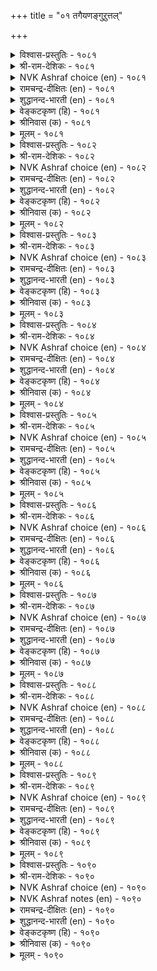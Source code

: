+++
title = "०१ तगैयणङ्गुऱुत्तल्"

+++

<details><summary>विश्वास-प्रस्तुतिः - १०८१</summary>

अणङ्गुगॊल् आय्मयिल् कॊल्लो कऩङ्गुऴै  
मादर्गॊल् मालुम् ऎऩ् नॆञ्जु। १०८१  
</details>

<details><summary>श्री-राम-देशिकः - १०८१</summary>

रम्यकेशवती चेयं मयूरी किमु देवता ।  
अथवा मानुषीत्येवं प्राप्नोति मे मनः ॥ १०८१॥
</details>

<details><summary>NVK Ashraf choice (en) - १०८१</summary>

१०८१  
"A goddess, a rare peahen or a woman  
Decked with jewels?" My heart is amazed! *  
(P.S. Sundaram)  
</details>

<details><summary>रामचन्द्र-दीक्षितः (en) - १०८१</summary>

1081 aṇaṅkukol āymayil kollō kaṉaṅkuḻai  
mātarkol mālumeṉ neñcu.

1081\. Is this a goddess fair? Or is it a rare peacock? Or, is it a mortal with heavy ear-rings? My mind is perplexed in the extreme.  
</details>

<details><summary>शुद्धानन्द-भारती (en) - १०८१</summary>

1\. அணங்குகொல் ஆய்மயில் கொல்லோ கனங்குழை  
மாதர்கொல் மாலும்என் நெஞ்சு.  
Is it an angel? A fair peacock  
Or jewelled belle? To my mind a shock!        1081  
</details>

<details><summary>वेङ्कटकृष्ण (हि) - १०८१</summary>

1081
क्या यह है देवांगना, या सुविशेष मयूर ।  
या नारी कुंड़ल-सजी, मन है भ्रम में चूर ॥
</details>

<details><summary>श्रीनिवास (क) - १०८१</summary>

1081. (इवळु) देवकन्निकॆयो, आय्दुतन्द विशिष्टवाद नविलो, दट्टवाद केश राशियिन्द अलङ्करिसल्पट्ट मानव स्त्रीयो, (ऎन्दु) नन्न हृदयवु भ्रमितवागिदॆ.

</details>

<details><summary>मूलम् - १०८१</summary>

अणङ्गुगॊल् आय्मयिल् कॊल्लो कऩङ्गुऴै  
मादर्गॊल् मालुम् ऎऩ् नॆञ्जु। १०८१  
</details>

<details><summary>विश्वास-प्रस्तुतिः - १०८२</summary>

नोक्किऩाळ् नोक्कॆदिर् नोक्कुदल् ताक्कणङ्गु  
ताऩैक्कॊण् डऩ्ऩ तुडैत्तु। १०८२  
</details>

<details><summary>श्री-राम-देशिकः - १०८२</summary>

मया दृष्टा रमणी यत्पुनर्मां च पश्यति ।  
सैन्येन सह मां योद्धुं कि प्रापदिति तद्वभौ ॥ १०८२॥
</details>

<details><summary>NVK Ashraf choice (en) - १०८२</summary>

१०८२  
She returns my look with looks that strike  
Like darts of an armed angel.  
(N.V.K. Ashraf), (K. Krishnaswamy & Vijaya Ramkumar)  
</details>

<details><summary>रामचन्द्र-दीक्षितः (en) - १०८२</summary>

1082 nōkkiṉāḷ nōkketir nōkkutal tākkaṇaṅku  
tāṉaikkoṇ ṭaṉṉatu uṭaittu.

1082\. The glance she returns for mine resembles that of a terrible goddess leading an army.  
</details>

<details><summary>शुद्धानन्द-भारती (en) - १०८२</summary>

2\. நோக்கினாள் நோக்கெதிர் நோக்குதல் தாக்கணங்கு  
தானைக்கொண் டன்னது உடைத்து.  
The counter glances of this belle  
Are armied dart of the Love-Angel.        1082  
</details>

<details><summary>वेङ्कटकृष्ण (हि) - १०८२</summary>

1082
दृष्टि मिलाना सुतनु का, होते दृष्टि-निपान ।  
हो कर खुद चँडी यथा, चढ़ आये दल साथ ॥
</details>

<details><summary>श्रीनिवास (क) - १०८२</summary>

1082. सौन्दर्यद राशियाद ई हॆण्णु नन्न नोटक्कॆ प्रतियागि बीरिद नोटवु-देवकन्निकॆयु आक्रमण नडॆसलु ताने सैन्यदॊन्दिगॆ ऎदुरागुत्तिरुवन्तॆ तोरुत्तिदॆ.

</details>

<details><summary>मूलम् - १०८२</summary>

नोक्किऩाळ् नोक्कॆदिर् नोक्कुदल् ताक्कणङ्गु  
ताऩैक्कॊण् डऩ्ऩ तुडैत्तु। १०८२  
</details>

<details><summary>विश्वास-प्रस्तुतिः - १०८३</summary>

पण्डऱियेऩ् कूऱ्ऱॆऩ् पदऩै इऩियऱिन्देऩ्  
पॆण्डगैयाल् पेरमर्क् कट्टु। १०८३  
</details>

<details><summary>श्री-राम-देशिकः - १०८३</summary>

अन्तको न मया पूर्व दृष्टः, पश्यामि संप्रति ।  
क्रूराक्षश्चाङ्गनारूपो जीवत्येष न संशयः ॥ १०८३॥
</details>

<details><summary>NVK Ashraf choice (en) - १०८३</summary>

१०८३  
I never knew yama before, but now I realize  
That it is feminine and has warring eyes. *  
(K. Kannan)  
</details>

<details><summary>रामचन्द्र-दीक्षितः (en) - १०८३</summary>

1083 paṇṭaṟiyēṉ kūṟṟueṉ pataṉai iṉiyaṟintēṉ  
peṇṭakaiyāl pēramark kaṭṭu.

1083\. The god of death I never knew. Now I behold him in the shape of this woman with battling eyes.  
</details>

<details><summary>शुद्धानन्द-भारती (en) - १०८३</summary>

3\. பண்டறியேன் கூறறென் பதனை இனியறிந்தேன்  
பெண்டகையால் பேரமர்க் கட்டு.  
Not known before - I spy Demise  
In woman's guise with battling eyes.        1083  
</details>

<details><summary>वेङ्कटकृष्ण (हि) - १०८३</summary>

1083
पहले देखा है नहीं, अब देखा यम कौन ।  
लडते विशाल नेत्रयुत, वह है स्त्री-गुण-भौन ॥
</details>

<details><summary>श्रीनिवास (क) - १०८३</summary>

1083. ई हिन्दॆ कालनन्नु कण्णु अरियॆनु. ईग कण्डु अरितॆनु; अदु हॆण्तनद सहायदिन्द होराट नडॆसुव कण्णुळ्ळदु ऎन्दु.

</details>

<details><summary>मूलम् - १०८३</summary>

पण्डऱियेऩ् कूऱ्ऱॆऩ् पदऩै इऩियऱिन्देऩ्  
पॆण्डगैयाल् पेरमर्क् कट्टु। १०८३  
</details>

<details><summary>विश्वास-प्रस्तुतिः - १०८४</summary>

कण्डार् उयिरुण्णुम् तोऱ्ऱत्ताल् पॆण्डगैप्  
पेदैक्कु अमर्त्तऩ कण्। १०८४  
</details>

<details><summary>श्री-राम-देशिकः - १०८४</summary>

नारीगुणसमेतायास्तस्यास्ते क्रूरचक्षुषी ।  
द्रष्टणां प्राणनाशार्थमुद्युक्ते तिष्ठतः सदा ॥ १०८४॥
</details>

<details><summary>NVK Ashraf choice (en) - १०८४</summary>

१०८४  
She may have that feminine grace  
But her look sucks life out of men who gaze. *  
(N.V.K. Ashraf), ( Shuddhananda Bharatiar)  
</details>

<details><summary>रामचन्द्र-दीक्षितः (en) - १०८४</summary>

1084 kaṇṭār uyiruṇṇum tōṟṟattāl peṇtakaip  
pētaikku amarttaṉa kaṇ.

1084\. The cruel eyes of this woman seem to devour the lives of those on whom they fall.  
</details>

<details><summary>शुद्धानन्द-भारती (en) - १०८४</summary>

4\. கண்டார் உயிருண்ணும் தோற்றத்தால் பெண்டகைப்  
பேதைக்கு அமர்த்தன கண்.  
This artless dame has darting eyes  
That drink the life of men who gaze.        1084  
</details>

<details><summary>वेङ्कटकृष्ण (हि) - १०८४</summary>

1084
मुग्धा इस स्त्री-रत्न के, दिखी दृगों की रीत ।  
खाते दर्शक-प्राण हैं, यों है गुण विपरीत ॥
</details>

<details><summary>श्रीनिवास (क) - १०८४</summary>

1084. हॆण्णिगॆ सहजवाद गुणदिन्द शोभिसुव ई बालॆय कण्णुगळु तम्मन्नु कण्डवर प्राणवन्ने हीरुवन्तॆ होराट नडॆसुत्तिवॆ.

</details>

<details><summary>मूलम् - १०८४</summary>

कण्डार् उयिरुण्णुम् तोऱ्ऱत्ताल् पॆण्डगैप्  
पेदैक्कु अमर्त्तऩ कण्। १०८४  
</details>

<details><summary>विश्वास-प्रस्तुतिः - १०८५</summary>

कूऱ्ऱमो कण्णो पिणैयो मडवरल्  
नोक्कमिम् मूऩ्ऱुम् उडैत्तु। १०८५  
</details>

<details><summary>श्री-राम-देशिकः - १०८५</summary>

किं वान्तकः किमु मृगी किन्तु स्यान्नेत्रमेव वा ।  
त्रयाणामपि सदृश्यं दृष्टयामस्यास्तु दृश्यते ॥ १०८५॥
</details>

<details><summary>NVK Ashraf choice (en) - १०८५</summary>

१०८५  
Is it death's dart, or eye's beams, or fawn's glance?  
Her look has all these three. *  
(G.U. Pope)  
</details>

<details><summary>रामचन्द्र-दीक्षितः (en) - १०८५</summary>

1085 kūṟṟamō kaṇṇō piṇaiyō maṭavaral  
nōkkamim mūṉṟum uṭaittu.

1085\. Oh, how the death-dealing antelope-eyes of the lady charm and puzzle me!  
</details>

<details><summary>शुद्धानन्द-भारती (en) - १०८५</summary>

5\. கூற்றமோ கண்ணோ பிணையோ மடவரல்  
நோக்கம்இம் மூன்றும் உடைத்து.  
Is it death, eye or doe? All three  
In winsome woman's look I see.        1085  
</details>

<details><summary>वेङ्कटकृष्ण (हि) - १०८५</summary>

1085
क्या यम है, या आँख है, या है मृगी सुरंग ।  
इस मुग्धा की दृष्टि में, है तीनों का ढंग ॥
</details>

<details><summary>श्रीनिवास (क) - १०८५</summary>

1085. कालनो, कण्णो, हरिणियो?- ई ऎळॆय हॆण्णिन नोटदल्लि ई मूरु भावगळू तुम्बिकॊण्डिवॆ.

</details>

<details><summary>मूलम् - १०८५</summary>

कूऱ्ऱमो कण्णो पिणैयो मडवरल्  
नोक्कमिम् मूऩ्ऱुम् उडैत्तु। १०८५  
</details>

<details><summary>विश्वास-प्रस्तुतिः - १०८६</summary>

कॊडुम्बुरुवम् कोडा मऱैप्पिऩ् नडुङ्गञर्  
सॆय्यल मऩ्इवळ् कण्। १०८६  
</details>

<details><summary>श्री-राम-देशिकः - १०८६</summary>

भ्ररस्यास्त्वार्जवं प्राप्य वक्रतां यदि मुञ्चति ।  
तस्यास्तदा दृष्टिपातं सा नूनं मयि वारयेत् ॥ १०८६॥
</details>

<details><summary>NVK Ashraf choice (en) - १०८६</summary>

१०८६  
It’s only when her callous eyebrows bend and veil her eyes  
That my heart’s flutters cease. *  
(K.R. Srinivasa Iyengar)  
</details>

<details><summary>रामचन्द्र-दीक्षितः (en) - १०८६</summary>

1086 koṭumpuruvam kōṭā maṟaippiṉ naṭuṅkañar  
ceyyala maṉivaḷ kaṇ.

1086\. Her cruel eyes, had they not been shaded by her brows, would have made me quail and shudder.  
</details>

<details><summary>शुद्धानन्द-भारती (en) - १०८६</summary>

6\. கொடும்புருவம் கோடா மறைப்பின் நடுங்கஞர்  
செய்யல மன்இவள் கண்.  
If cruel brows unbent, would screen  
Her eyes won't cause me trembling pain.        1086  
</details>

<details><summary>वेङ्कटकृष्ण (हि) - १०८६</summary>

1086
ऋजु हो टेढ़ी भृकुटियाँ, मना करें दे छाँह ।  
तो इसकी आँखें मुझे, हिला, न लेंगी आह ॥
</details>

<details><summary>श्रीनिवास (क) - १०८६</summary>

1086. ई ऎळॆवॆण्णिन कॊङ्कि बागिद हुब्बुगळु, कॊङ्कदॆ अवळ कण्णुगळन्नु, तन्न मरॆयल्लि अडगिसिकॊण्डरॆ, अवु ननगॆ नडुक हुट्टिसुवन्थ वेदनॆगॆ गुरि माडलारवु.

</details>

<details><summary>मूलम् - १०८६</summary>

कॊडुम्बुरुवम् कोडा मऱैप्पिऩ् नडुङ्गञर्  
सॆय्यल मऩ्इवळ् कण्। १०८६  
</details>

<details><summary>विश्वास-प्रस्तुतिः - १०८७</summary>

कडाअक् कळिऱ्ऱिऩ्मेऱ् कट्पडाम् मादर्  
पडाअ मुलैमेल् तुगिल्। १०८७  
</details>

<details><summary>श्री-राम-देशिकः - १०८७</summary>

प्रङ्गनाधनवक्षाजच्छादक पट्टवस्त्रकम् ।  
प्रत्तेभकायसञ्च्छन्नमुखवस्त्रसमं भवेत् ॥ १०८७॥
</details>

<details><summary>NVK Ashraf choice (en) - १०८७</summary>

१०८७  
Like the veil over the face of a rutting elephant  
Is the vest that veils her buxom breasts.  
( Shuddhananda Bharatiar), (N.V.K. Ashraf)  
</details>

<details><summary>रामचन्द्र-दीक्षितः (en) - १०८७</summary>

1087 kaṭāak kaḷiṟṟiṉmēl kaṭpaṭām mātar  
paṭāa mulaimēl tukil.

1087\. The garment over the ample swell of her bosom is like the cloth on the face of a wild elephant.  
</details>

<details><summary>शुद्धानन्द-भारती (en) - १०८७</summary>

7\. கடாஅக் களிற்றின்மேல் கட்படாம் மாதர்  
படாஅ முலைமேல் துகில்.  
Vest on the buxom breast of her  
Looks like rutting tusker's eye-cover.        1087  
</details>

<details><summary>वेङ्कटकृष्ण (हि) - १०८७</summary>

1087
अनत कुचों पर नारि के, पड़ा रहा जो पाट ।  
मद-गज के दृग ढ़ांकता, मुख-पट सम वह ठाट ॥
</details>

<details><summary>श्रीनिवास (क) - १०८७</summary>

1087. ई ऎळॆवॆण्णिन निमिरिनिन्त कठिण कुचगळ मेलॆ मरॆमाडिद वस्त्रवु मदिसिदानॆय मेलॆ हॊदॆसिद मुख वस्त्रवन्नु होलुत्तिदॆ.

</details>

<details><summary>मूलम् - १०८७</summary>

कडाअक् कळिऱ्ऱिऩ्मेऱ् कट्पडाम् मादर्  
पडाअ मुलैमेल् तुगिल्। १०८७  
</details>

<details><summary>विश्वास-प्रस्तुतिः - १०८८</summary>

ऒण्णुदऱ् कोऒ उडैन्ददे ञाट्पिऩुळ्  
नण्णारुम् उट्कुमॆऩ् पीडु। १०८८  
</details>

<details><summary>श्री-राम-देशिकः - १०८८</summary>

समरे शत्रुवित्रासहेतुभृतं बलं मम ।  
रमणीरम्यफालेन नृनमासीत् पराजितम् ॥ १०८८॥
</details>

<details><summary>NVK Ashraf choice (en) - १०८८</summary>

१०८८  
Ah, there goes all my might which foes dread in fight,  
When I face her brows beaming bright!  
(K. Krishnaswamy & Vijaya Ramkumar), (G.U. Pope)  
</details>

<details><summary>रामचन्द्र-दीक्षितः (en) - १०८८</summary>

1088 oṇṇutaṟ kōo uṭaintatē ñāṭpiṉuḷ  
naṇṇārum uṭkumeṉ pīṭu.

1088\. My might which has struck terror in the heart of the foe who has only heard of my prowess lies overthrown before her splendid face.  
</details>

<details><summary>शुद्धानन्द-भारती (en) - १०८८</summary>

8\. ஒண்ணுதற் கோஒ உடைந்ததே ஞாட்பினுள்  
நண்ணாரும் உட்கும்என் பீடு.  
Ah these fair brows shatter my might  
Feared by foemen yet to meet.        1088  
</details>

<details><summary>वेङ्कटकृष्ण (हि) - १०८८</summary>

1088
उज्जवल माथे से अहो, गयी शक्ति वह रीत ।  
भिड़े बिना रण-भूमि में, जिससे रिपु हों भीत ॥
</details>

<details><summary>श्रीनिवास (क) - १०८८</summary>

1088. युद्द कणदल्लि ऎदुराळिगळु केळि भय पडुवन्थ नन्न पराक्रमवु, इवळ प्रकाशमान कण्णुगळ दाळियिन्द सोलन्नु अनुभविसुत्तिदॆयल्ल!

</details>

<details><summary>मूलम् - १०८८</summary>

ऒण्णुदऱ् कोऒ उडैन्ददे ञाट्पिऩुळ्  
नण्णारुम् उट्कुमॆऩ् पीडु। १०८८  
</details>

<details><summary>विश्वास-प्रस्तुतिः - १०८९</summary>

पिणैयेर् मडनोक्कुम् नाणुम् उडैयाट्कु  
अणियॆवऩो एदिल तन्दु। १०८९  
</details>

<details><summary>श्री-राम-देशिकः - १०८९</summary>

हरिणीदृष्टिसदृशदृष्टया प्रकृतिलज्जया ।  
सहिताया रमण्यास्तु मण्डनैर्मण्डनं वृथा ॥ १०८९॥
</details>

<details><summary>NVK Ashraf choice (en) - १०८९</summary>

१०८९  
What use are jewels to a damsel  
Adorned with modesty and meek looks of a hind? *  
(W.H. Drew and J. Lazarus)  
</details>

<details><summary>रामचन्द्र-दीक्षितः (en) - १०८९</summary>

1089 piṇaiyēr maṭanōkkum nāṇum uṭaiyāṭku  
aṇiyavaṉō ētila tantu.

1089\. What need of ornament has this lady of modesty, adorned with the glances of an antelope?  
</details>

<details><summary>शुद्धानन्द-भारती (en) - १०८९</summary>

9\. பிணையேர் மடநோக்கும் நாணும் உடையாட்கு  
அணிஎவனோ ஏதில தந்து.  
Which jewel can add to her beauty  
With fawn-like looks and modesty?        1089  
</details>

<details><summary>वेङ्कटकृष्ण (हि) - १०८९</summary>

1089
सरल दृष्टि हरिणी सदृश, औ’ रखती जो लाज ।  
उसके हित गहने बना, पहनाना क्या काज ॥
</details>

<details><summary>श्रीनिवास (क) - १०८९</summary>

1089. हरिणवन्नु होलुव कण्णोटवू लज्जॆयू उळ्ळ इवळिगॆ (ई ऎळॆवॆण्णिगॆ) इतर आभरणगळिन्द अलङ्करिसलेकॆ?

</details>

<details><summary>मूलम् - १०८९</summary>

पिणैयेर् मडनोक्कुम् नाणुम् उडैयाट्कु  
अणियॆवऩो एदिल तन्दु। १०८९  
</details>

<details><summary>विश्वास-प्रस्तुतिः - १०९०</summary>

उण्डार्गण् अल्लदु अडुनऱाक् कामम्बोल्  
कण्डार् मगिऴ्सॆय्दल् इऩ्ऱु। १०९०  
</details>

<details><summary>श्री-राम-देशिकः - १०९०</summary>

कामो यथा स्वद्रष्टणां विषयोऽपि मुदावहः ।  
न तथा मदिरा, किन्तु मोदयेत् प्रायिनं परम् ॥ १०९०॥
</details>

<details><summary>NVK Ashraf choice (en) - १०९०</summary>

१०९०  
Wine delights only when imbibed,  
But never at mere look like love! *  
(V.V.S. Aiyar), (P.S. Sundaram)  
</details>

<details><summary>NVK Ashraf notes (en) - १०९०</summary>

१०९०. Compare with १२०१: “Love is sweeter than wine; its mere thought intoxicates” - (P.S. Sundaram) and with also १२८१: “To please with the thought and delight with the sight, belongs not to liquor but love” - (P.S. Sundaram)
</details>

<details><summary>रामचन्द्र-दीक्षितः (en) - १०९०</summary>

1090 uṇṭārkaṇ allatu aṭunaṟāk kāmampōl  
kaṇṭār makiḻceytal iṉṟu.

1090\. Wine intoxicates the person when only drunk but love inebriates the soul even by a mere look.  
</details>

<details><summary>शुद्धानन्द-भारती (en) - १०९०</summary>

10\. உண்டார்கண் அல்லது அடுநறாக் காமம்போல்  
கண்டார் மகிழ்செய்தல் இன்று.  
To the drunk alone is wine delight  
Nothing delights like love at sight.        1090  
</details>

<details><summary>वेङ्कटकृष्ण (हि) - १०९०</summary>

1090
हर्षक है केवल उसे, जो करता है पान ।  
दर्शक को हर्षक नहीं, मधु तो काम समान ॥
</details>

<details><summary>श्रीनिवास (क) - १०९०</summary>

1090. मद्यवु तन्नन्नु रुचि नोडिदवरिगल्लदॆ कामदन्तॆ कण्डवरिगॆल्ल मादकतॆयन्नु तरुवुदिल्ल.
</details>

<details><summary>मूलम् - १०९०</summary>

उण्डार्गण् अल्लदु अडुनऱाक् कामम्बोल्  
कण्डार् मगिऴ्सॆय्दल् इऩ्ऱु। १०९०  
</details>

